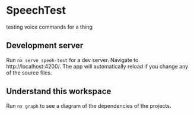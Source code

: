 # SpeechTest

testing voice commands for a  thing

## Development server

Run `nx serve speeh-test` for a dev server. Navigate to http://localhost:4200/. The app will automatically reload if you change any of the source files.

## Understand this workspace

Run `nx graph` to see a diagram of the dependencies of the projects.
